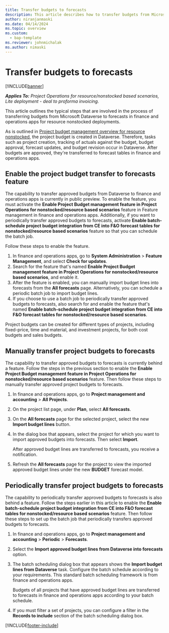 ```yaml
---
title: Transfer budgets to forecasts
description: This article describes how to transfer budgets from Microsoft Dataverse to forecasts in finance and operations apps for resource nonstocked deployments. 
author: niranjanmaski
ms.date: 04/14/2024
ms.topic: overview
ms.custom: 
  - bap-template
ms.reviewer: johnmichalak
ms.author: nimaski
---
```


# Transfer budgets to forecasts

[!INCLUDE[banner](../includes/banner.md)]

_**Applies To:** Project Operations for resource/nonstocked based scenarios, Lite deployment - deal to proforma invoicing._

This article outlines the typical steps that are involved in the process of transferring budgets from Microsoft Dataverse to forecasts in finance and operations apps for resource nonstocked deployments.

As is outlined in [Project budget management overview for resource nonstocked](project-budget-management-overview-res-non-stocked.md), the project budget is created in Dataverse. Therefore, tasks such as project creation, tracking of actuals against the budget, budget approval, forecast updates, and budget revision occur in Dataverse. After budgets are approved, they're transferred to forecast tables in finance and operations apps.

## Enable the project budget transfer to forecasts feature

The capability to transfer approved budgets from Dataverse to finance and operations apps is currently in public preview. To enable the feature, you must activate the **Enable Project Budget management feature in Project Operations for nonstocked/resource based scenarios** feature in Feature management in finance and operations apps. Additionally, if you want to periodically transfer approved budgets to forecasts, activate **Enable batch-schedule project budget integration from CE into F&O forecast tables for nonstocked/resource based scenarios** feature so that you can schedule the batch job.

Follow these steps to enable the feature.

1. In finance and operations apps, go to **System Administration** \> **Feature Management**, and select **Check for updates**.
1. Search for the feature that's named **Enable Project Budget management feature in Project Operations for nonstocked/resource based scenarios**, and enable it.
1. After the feature is enabled, you can manually import budget lines into forecasts from the **All forecasts** page. Alternatively, you can schedule a periodic batch job to import budget lines.
1. If you choose to use a batch job to periodically transfer approved budgets to forecasts, also search for and enable the feature that's named **Enable batch-schedule project budget integration from CE into F&O forecast tables for nonstocked/resource based scenarios**.

Project budgets can be created for different types of projects, including fixed-price, time and material, and investment projects, for both cost budgets and sales budgets.

## Manually transfer project budgets to forecasts

The capability to transfer approved budgets to forecasts is currently behind a feature. Follow the steps in the previous section to enable the **Enable Project Budget management feature in Project Operations for nonstocked/resource based scenarios** feature. Then follow these steps to manually transfer approved project budgets to forecasts.

1. In finance and operations apps, go to **Project management and accounting** \> **All Projects**.
1. On the project list page, under **Plan**, select **All forecasts**.
1. On the **All forecasts** page for the selected project, select the new **Import budget lines** button.
1. In the dialog box that appears, select the project for which you want to import approved budgets into forecasts. Then select **Import**.

    After approved budget lines are transferred to forecasts, you receive a notification.

1. Refresh the **All forecasts** page for the project to view the imported approved budget lines under the new **BUDGET** forecast model.

## Periodically transfer project budgets to forecasts

The capability to periodically transfer approved budgets to forecasts is also behind a feature. Follow the steps earlier in this article to enable the **Enable batch-schedule project budget integration from CE into F&O forecast tables for nonstocked/resource based scenarios** feature. Then follow these steps to set up the batch job that periodically transfers approved budgets to forecasts.

1. In finance and operations apps, go to **Project management and accounting** \> **Periodic** \> **Forecasts**.
1. Select the **Import approved budget lines from Dataverse into forecasts** option.
1. The batch scheduling dialog box that appears shows the **Import budget lines from Dataverse** task. Configure the batch schedule according to your requirements. This standard batch scheduling framework is from finance and operations apps.

    Budgets of all projects that have approved budget lines are transferred to forecasts in finance and operations apps according to your batch schedule.

1. If you must filter a set of projects, you can configure a filter in the **Records to include** section of the batch scheduling dialog box.

[!INCLUDE[footer-include](../includes/footer-banner.md)]
